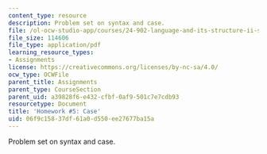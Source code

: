 ```yaml
---
content_type: resource
description: Problem set on syntax and case.
file: /ol-ocw-studio-app/courses/24-902-language-and-its-structure-ii-syntax-fall-2003/06f9c15837df61a0d550ee27677ba15a_ps_6_icelandic.pdf
file_size: 114606
file_type: application/pdf
learning_resource_types:
- Assignments
license: https://creativecommons.org/licenses/by-nc-sa/4.0/
ocw_type: OCWFile
parent_title: Assignments
parent_type: CourseSection
parent_uid: a39828f6-e432-cfbf-0af9-501c7e7cdb93
resourcetype: Document
title: 'Homework #5: Case'
uid: 06f9c158-37df-61a0-d550-ee27677ba15a
---
```

Problem set on syntax and case.